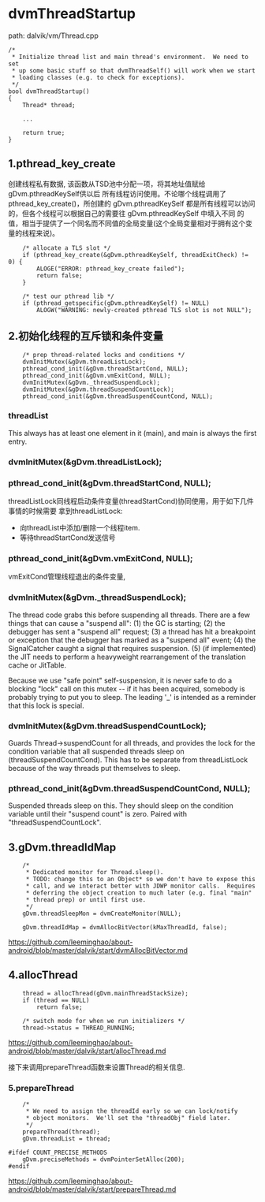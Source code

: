 dvmThreadStartup
========================================

path: dalvik/vm/Thread.cpp
```
/*
 * Initialize thread list and main thread's environment.  We need to set
 * up some basic stuff so that dvmThreadSelf() will work when we start
 * loading classes (e.g. to check for exceptions).
 */
bool dvmThreadStartup()
{
    Thread* thread;

    ...

    return true;
}
```

1.pthread_key_create
----------------------------------------

创建线程私有数据, 该函数从TSD池中分配一项，将其地址值赋给gDvm.pthreadKeySelf供以后
所有线程访问使用。不论哪个线程调用了pthread_key_create()，所创建的 gDvm.pthreadKeySelf
都是所有线程可以访问的，但各个线程可以根据自己的需要往 gDvm.pthreadKeySelf 中填入不同
的值，相当于提供了一个同名而不同值的全局变量(这个全局变量相对于拥有这个变量的线程来说)。

```
    /* allocate a TLS slot */
    if (pthread_key_create(&gDvm.pthreadKeySelf, threadExitCheck) != 0) {
        ALOGE("ERROR: pthread_key_create failed");
        return false;
    }

    /* test our pthread lib */
    if (pthread_getspecific(gDvm.pthreadKeySelf) != NULL)
        ALOGW("WARNING: newly-created pthread TLS slot is not NULL");
```

2.初始化线程的互斥锁和条件变量
----------------------------------------

```
    /* prep thread-related locks and conditions */
    dvmInitMutex(&gDvm.threadListLock);
    pthread_cond_init(&gDvm.threadStartCond, NULL);
    pthread_cond_init(&gDvm.vmExitCond, NULL);
    dvmInitMutex(&gDvm._threadSuspendLock);
    dvmInitMutex(&gDvm.threadSuspendCountLock);
    pthread_cond_init(&gDvm.threadSuspendCountCond, NULL);
```

### threadList

This always has at least one element in it (main),
and main is always the first entry.

### dvmInitMutex(&gDvm.threadListLock);

### pthread_cond_init(&gDvm.threadStartCond, NULL);

threadListLock同线程启动条件变量(threadStartCond)协同使用，用于如下几件事情的时候需要
拿到threadListLock:

* 向threadList中添加/删除一个线程item.
* 等待threadStartCond发送信号

### pthread_cond_init(&gDvm.vmExitCond, NULL);

vmExitCond管理线程退出的条件变量,

### dvmInitMutex(&gDvm._threadSuspendLock);

The thread code grabs this before suspending all threads.  There
are a few things that can cause a "suspend all":
(1) the GC is starting;
(2) the debugger has sent a "suspend all" request;
(3) a thread has hit a breakpoint or exception that the debugger
    has marked as a "suspend all" event;
(4) the SignalCatcher caught a signal that requires suspension.
(5) (if implemented) the JIT needs to perform a heavyweight
    rearrangement of the translation cache or JitTable.

Because we use "safe point" self-suspension, it is never safe to
do a blocking "lock" call on this mutex -- if it has been acquired,
somebody is probably trying to put you to sleep.  The leading '_' is
intended as a reminder that this lock is special.

### dvmInitMutex(&gDvm.threadSuspendCountLock);

Guards Thread->suspendCount for all threads, and
provides the lock for the condition variable that all suspended threads
sleep on (threadSuspendCountCond).
This has to be separate from threadListLock because of the way
threads put themselves to sleep.

### pthread_cond_init(&gDvm.threadSuspendCountCond, NULL);

Suspended threads sleep on this.  They should sleep on the condition
variable until their "suspend count" is zero.
Paired with "threadSuspendCountLock".

3.gDvm.threadIdMap
----------------------------------------

```
    /*
     * Dedicated monitor for Thread.sleep().
     * TODO: change this to an Object* so we don't have to expose this
     * call, and we interact better with JDWP monitor calls.  Requires
     * deferring the object creation to much later (e.g. final "main"
     * thread prep) or until first use.
     */
    gDvm.threadSleepMon = dvmCreateMonitor(NULL);

    gDvm.threadIdMap = dvmAllocBitVector(kMaxThreadId, false);

```

https://github.com/leeminghao/about-android/blob/master/dalvik/start/dvmAllocBitVector.md

4.allocThread
----------------------------------------

```
    thread = allocThread(gDvm.mainThreadStackSize);
    if (thread == NULL)
        return false;

    /* switch mode for when we run initializers */
    thread->status = THREAD_RUNNING;
```

https://github.com/leeminghao/about-android/blob/master/dalvik/start/allocThread.md

接下来调用prepareThread函数来设置Thread的相关信息.

### 5.prepareThread

```
    /*
     * We need to assign the threadId early so we can lock/notify
     * object monitors.  We'll set the "threadObj" field later.
     */
    prepareThread(thread);
    gDvm.threadList = thread;

#ifdef COUNT_PRECISE_METHODS
    gDvm.preciseMethods = dvmPointerSetAlloc(200);
#endif
```

https://github.com/leeminghao/about-android/blob/master/dalvik/start/prepareThread.md
